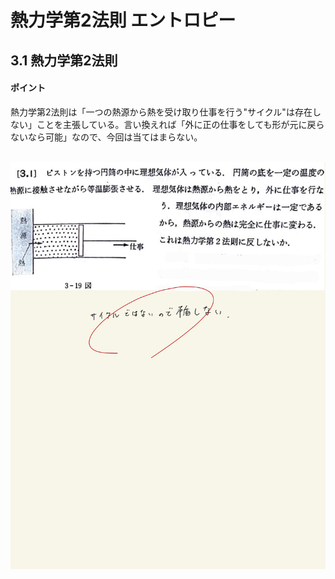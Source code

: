 <script type="text/javascript" async src="https://cdnjs.cloudflare.com/ajax/libs/mathjax/2.7.7/MathJax.js?config=TeX-MML-AM_CHTML">


</script>

<script type="text/x-mathjax-config">
 MathJax.Hub.Config({
 tex2jax: {
 inlineMath: [['$', '$'] ],
 displayMath: [ ['$$','$$'], ["\\[","\\]"] ]
 }
 });
</script>

# 熱力学第2法則 エントロピー
## 3.1 熱力学第2法則

#### ポイント

熱力学第2法則は「一つの熱源から熱を受け取り仕事を行う"サイクル"は存在しない」ことを主張している。言い換えれば「外に正の仕事をしても形が元に戻らないなら可能」なので、今回は当てはまらない。
<br>
<br>

<img width="600" alt="Harashima-52" src="./images/Harashima-52.jpg">